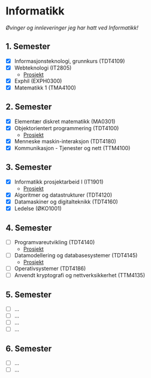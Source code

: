 # Informatikk

_Øvinger og innleveringer jeg har hatt ved Informatikk!_

## 1. Semester

- [x] Informasjonsteknologi, grunnkurs (TDT4109)
- [x] Webteknologi (IT2805)
  - [Prosjekt](https://github.com/MartinSkatvedt/IT2805-Project)
- [x] Exphil (EXPH0300)
- [x] Matematikk 1 (TMA4100)

## 2. Semester

- [x] Elementær diskret matematikk (MA0301)
- [x] Objektorientert programmering (TDT4100)
  - [Prosjekt](https://github.com/MartinSkatvedt/TDT4100-Project)
- [x] Menneske maskin-interaksjon (TDT4180)
- [x] Kommunikasjon - Tjenester og nett (TTM4100)

## 3. Semester

- [x] Informatikk prosjektarbeid I (IT1901)
  - [Prosjekt](https://github.com/MartinSkatvedt/IT1901-Project)
- [x] Algoritmer og datastrukturer (TDT4120)
- [x] Datamaskiner og digitalteknikk (TDT4160)
- [x] Ledelse (ØKO1001)

## 4. Semester

- [ ] Programvareutvikling (TDT4140)
  - [Prosjekt](https://github.com/MartinSkatvedt/TDT4140-Project)
- [ ] Datamodellering og databasesystemer (TDT4145)
  - [Prosjekt](https://github.com/MartinSkatvedt/TDT4145-Data-Modelling-and-Database-Systems)
- [ ] Operativsystemer (TDT4186)
- [ ] Anvendt kryptografi og nettverksikkerhet (TTM4135)

## 5. Semester

- [ ] ...
- [ ] ...
- [ ] ...
- [ ] ...

## 6. Semester

- [ ] ...
- [ ] ...
